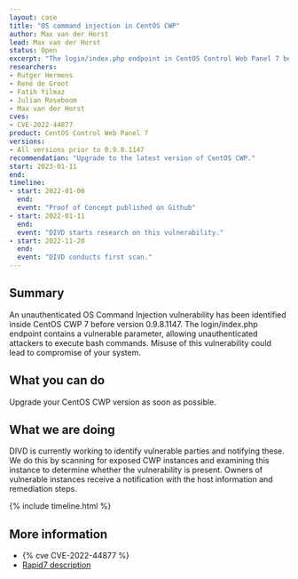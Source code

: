 ```yaml
---
layout: case
title: "OS command injection in CentOS CWP"
author: Max van der Horst
lead: Max van der Horst
status: Open
excerpt: "The login/index.php endpoint in CentOS Control Web Panel 7 before 0.9.8.1147 allows unauthenticated attackers to execute OS commands."
researchers:
- Rutger Hermens
- René de Groot
- Fatih Yilmaz
- Julian Roseboom
- Max van der Horst
cves:
- CVE-2022-44877
product: CentOS Control Web Panel 7
versions: 
- All versions prior to 0.9.8.1147
recommendation: "Upgrade to the latest version of CentOS CWP."
start: 2023-01-11
end:
timeline:
- start: 2022-01-06
  end:
  event: "Proof of Concept published on Github"
- start: 2022-01-11
  end: 
  event: "DIVD starts research on this vulnerability."
- start: 2022-11-20
  end:
  event: "DIVD conducts first scan."
---
```


## Summary

An unauthenticated OS Command Injection vulnerability has been identified inside CentOS CWP 7 before version 0.9.8.1147. The login/index.php endpoint contains a vulnerable parameter, allowing unauthenticated attackers to execute bash commands. Misuse of this vulnerability could lead to compromise of your system.

## What you can do

Upgrade your CentOS CWP version as soon as possible.

## What we are doing

DIVD is currently working to identify vulnerable parties and notifying these. We do this by scanning for exposed CWP instances and examining this instance to determine whether the vulnerability is present. Owners of vulnerable instances receive a notification with the host information and remediation steps. 

{% include timeline.html %}

## More information

* {% cve CVE-2022-44877 %}
* [Rapid7 description](https://www.rapid7.com/blog/post/2023/01/19/etr-exploitation-of-control-web-panel-cve-2022-44877/)

